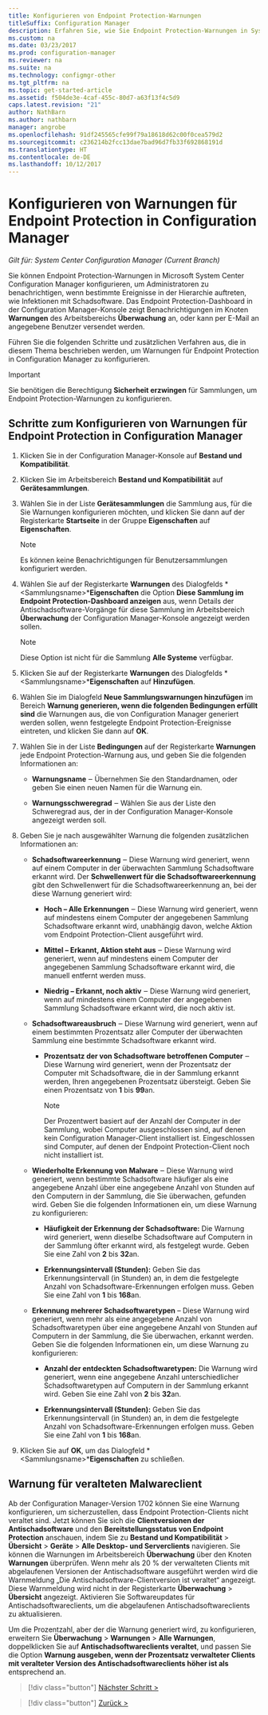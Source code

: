 ```yaml
---
title: Konfigurieren von Endpoint Protection-Warnungen
titleSuffix: Configuration Manager
description: Erfahren Sie, wie Sie Endpoint Protection-Warnungen in System Center Configuration Manager konfigurieren.
ms.custom: na
ms.date: 03/23/2017
ms.prod: configuration-manager
ms.reviewer: na
ms.suite: na
ms.technology: configmgr-other
ms.tgt_pltfrm: na
ms.topic: get-started-article
ms.assetid: f504de3e-4caf-455c-80d7-a63f13f4c5d9
caps.latest.revision: "21"
author: NathBarn
ms.author: nathbarn
manager: angrobe
ms.openlocfilehash: 91df245565cfe99f79a18618d62c00f0cea579d2
ms.sourcegitcommit: c236214b2fcc13dae7bad96d7fb33f692868191d
ms.translationtype: HT
ms.contentlocale: de-DE
ms.lasthandoff: 10/12/2017
---
```

#  <a name="configure-alerts-for-endpoint-protection-in-configuration-manager"></a>Konfigurieren von Warnungen für Endpoint Protection in Configuration Manager

*Gilt für: System Center Configuration Manager (Current Branch)*

 Sie können Endpoint Protection-Warnungen in Microsoft System Center Configuration Manager konfigurieren, um Administratoren zu benachrichtigen, wenn bestimmte Ereignisse in der Hierarchie auftreten, wie Infektionen mit Schadsoftware. Das Endpoint Protection-Dashboard in der Configuration Manager-Konsole zeigt Benachrichtigungen im Knoten **Warnungen** des Arbeitsbereichs **Überwachung** an, oder kann per E-Mail an angegebene Benutzer versendet werden.

 Führen Sie die folgenden Schritte und zusätzlichen Verfahren aus, die in diesem Thema beschrieben werden, um Warnungen für Endpoint Protection in Configuration Manager zu konfigurieren.

> [!IMPORTANT]
>  Sie benötigen die Berechtigung **Sicherheit erzwingen** für Sammlungen, um Endpoint Protection-Warnungen zu konfigurieren.

## <a name="steps-to-configure-alerts-for-endpoint-protection-in-configuration-manager"></a>Schritte zum Konfigurieren von Warnungen für Endpoint Protection in Configuration Manager

1.  Klicken Sie in der Configuration Manager-Konsole auf **Bestand und Kompatibilität**.

2.  Klicken Sie im Arbeitsbereich **Bestand und Kompatibilität** auf **Gerätesammlungen**.

3.  Wählen Sie in der Liste **Gerätesammlungen** die Sammlung aus, für die Sie Warnungen konfigurieren möchten, und klicken Sie dann auf der Registerkarte **Startseite** in der Gruppe **Eigenschaften** auf **Eigenschaften**.

    > [!NOTE]
    >  Es können keine Benachrichtigungen für Benutzersammlungen konfiguriert werden.

4.  Wählen Sie auf der Registerkarte **Warnungen** des Dialogfelds *<Sammlungsname\>***Eigenschaften** die Option **Diese Sammlung im Endpoint Protection-Dashboard anzeigen** aus, wenn Details der Antischadsoftware-Vorgänge für diese Sammlung im Arbeitsbereich **Überwachung** der Configuration Manager-Konsole angezeigt werden sollen.

    > [!NOTE]
    >  Diese Option ist nicht für die Sammlung **Alle Systeme** verfügbar.

5.  Klicken Sie auf der Registerkarte **Warnungen** des Dialogfelds *<Sammlungsname\>***Eigenschaften** auf **Hinzufügen**.

6.  Wählen Sie im Dialogfeld **Neue Sammlungswarnungen hinzufügen** im Bereich **Warnung generieren, wenn die folgenden Bedingungen erfüllt sind** die Warnungen aus, die von Configuration Manager generiert werden sollen, wenn festgelegte Endpoint Protection-Ereignisse eintreten, und klicken Sie dann auf **OK**.

7.  Wählen Sie in der Liste **Bedingungen** auf der Registerkarte **Warnungen** jede Endpoint Protection-Warnung aus, und geben Sie die folgenden Informationen an:

    -   **Warnungsname** ‒ Übernehmen Sie den Standardnamen, oder geben Sie einen neuen Namen für die Warnung ein.

    -   **Warnungsschweregrad** ‒ Wählen Sie aus der Liste den Schweregrad aus, der in der Configuration Manager-Konsole angezeigt werden soll.

8.  Geben Sie je nach ausgewählter Warnung die folgenden zusätzlichen Informationen an:

    -   **Schadsoftwareerkennung** ‒ Diese Warnung wird generiert, wenn auf einem Computer in der überwachten Sammlung Schadsoftware erkannt wird. Der **Schwellenwert für die Schadsoftwareerkennung** gibt den Schwellenwert für die Schadsoftwareerkennung an, bei der diese Warnung generiert wird:

        -   **Hoch – Alle Erkennungen** ‒ Diese Warnung wird generiert, wenn auf mindestens einem Computer der angegebenen Sammlung Schadsoftware erkannt wird, unabhängig davon, welche Aktion vom Endpoint Protection-Client ausgeführt wird.

        -   **Mittel – Erkannt, Aktion steht aus** ‒ Diese Warnung wird generiert, wenn auf mindestens einem Computer der angegebenen Sammlung Schadsoftware erkannt wird, die manuell entfernt werden muss.

        -   **Niedrig – Erkannt, noch aktiv** ‒ Diese Warnung wird generiert, wenn auf mindestens einem Computer der angegebenen Sammlung Schadsoftware erkannt wird, die noch aktiv ist.

    -   **Schadsoftwareausbruch** ‒ Diese Warnung wird generiert, wenn auf einem bestimmten Prozentsatz aller Computer der überwachten Sammlung eine bestimmte Schadsoftware erkannt wird.

        -   **Prozentsatz der von Schadsoftware betroffenen Computer** ‒ Diese Warnung wird generiert, wenn der Prozentsatz der Computer mit Schadsoftware, die in der Sammlung erkannt werden, Ihren angegebenen Prozentsatz übersteigt. Geben Sie einen Prozentsatz von **1** bis **99**an.

            > [!NOTE]
            >  Der Prozentwert basiert auf der Anzahl der Computer in der Sammlung, wobei Computer ausgeschlossen sind, auf denen kein Configuration Manager-Client installiert ist. Eingeschlossen sind Computer, auf denen der Endpoint Protection-Client noch nicht installiert ist.

    -   **Wiederholte Erkennung von Malware** ‒ Diese Warnung wird generiert, wenn bestimmte Schadsoftware häufiger als eine angegebene Anzahl über eine angegebene Anzahl von Stunden auf den Computern in der Sammlung, die Sie überwachen, gefunden wird. Geben Sie die folgenden Informationen ein, um diese Warnung zu konfigurieren:

        -   **Häufigkeit der Erkennung der Schadsoftware:** Die Warnung wird generiert, wenn dieselbe Schadsoftware auf Computern in der Sammlung öfter erkannt wird, als festgelegt wurde. Geben Sie eine Zahl von **2** bis **32**an.

        -   **Erkennungsintervall (Stunden):** Geben Sie das Erkennungsintervall (in Stunden) an, in dem die festgelegte Anzahl von Schadsoftware-Erkennungen erfolgen muss. Geben Sie eine Zahl von **1** bis **168**an.

    -   **Erkennung mehrerer Schadsoftwaretypen** – Diese Warnung wird generiert, wenn mehr als eine angegebene Anzahl von Schadsoftwaretypen über eine angegebene Anzahl von Stunden auf Computern in der Sammlung, die Sie überwachen, erkannt werden. Geben Sie die folgenden Informationen ein, um diese Warnung zu konfigurieren:

        -   **Anzahl der entdeckten Schadsoftwaretypen:** Die Warnung wird generiert, wenn eine angegebene Anzahl unterschiedlicher Schadsoftwaretypen auf Computern in der Sammlung erkannt wird. Geben Sie eine Zahl von **2** bis **32**an.

        -   **Erkennungsintervall (Stunden):** Geben Sie das Erkennungsintervall (in Stunden) an, in dem die festgelegte Anzahl von Schadsoftware-Erkennungen erfolgen muss. Geben Sie eine Zahl von **1** bis **168**an.

9. Klicken Sie auf **OK**, um das Dialogfeld *<Sammlungsname\>***Eigenschaften** zu schließen.  

## <a name="alert-for-outdated-malware-client"></a>Warnung für veralteten Malwareclient

Ab der Configuration Manager-Version 1702 können Sie eine Warnung konfigurieren, um sicherzustellen, dass Endpoint Protection-Clients nicht veraltet sind. Jetzt können Sie sich die **Clientversionen der Antischadsoftware** und den **Bereitstellungsstatus von Endpoint Protection** anschauen, indem Sie zu **Bestand und Kompatibilität** > **Übersicht** > **Geräte** > **Alle Desktop- und Serverclients** navigieren. Sie können die Warnungen im Arbeitsbereich **Überwachung** über den Knoten **Warnungen** überprüfen. Wenn mehr als 20 % der verwalteten Clients mit abgelaufenen Versionen der Antischadsoftware ausgeführt werden wird die Warnmeldung „Die Antischadsoftware-Clientversion ist veraltet“ angezeigt. Diese Warnmeldung wird nicht in der Registerkarte **Überwachung** > **Übersicht** angezeigt. Aktivieren Sie Softwareupdates für Antischadsoftwareclients, um die abgelaufenen Antischadsoftwareclients zu aktualisieren.

Um die Prozentzahl, aber der die Warnung generiert wird, zu konfigurieren, erweitern Sie **Überwachung** > **Warnungen** > **Alle Warnungen**, doppelklicken Sie auf **Antischadsoftwareclients veraltet**, und passen Sie die Option **Warnung ausgeben, wenn der Prozentsatz verwalteter Clients mit veralteter Version des Antischadsoftwareclients höher ist als** entsprechend an.

> [!div class="button"]
[Nächster Schritt >](endpoint-definition-updates.md)

> [!div class="button"]
[Zurück >](endpoint-protection-site-role.md)
